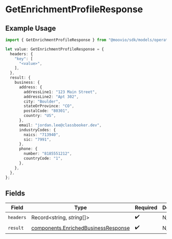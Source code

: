 # GetEnrichmentProfileResponse

## Example Usage

```typescript
import { GetEnrichmentProfileResponse } from "@moovio/sdk/models/operations";

let value: GetEnrichmentProfileResponse = {
  headers: {
    "key": [
      "<value>",
    ],
  },
  result: {
    business: {
      address: {
        addressLine1: "123 Main Street",
        addressLine2: "Apt 302",
        city: "Boulder",
        stateOrProvince: "CO",
        postalCode: "80301",
        country: "US",
      },
      email: "jordan.lee@classbooker.dev",
      industryCodes: {
        naics: "713940",
        sic: "7991",
      },
      phone: {
        number: "8185551212",
        countryCode: "1",
      },
    },
  },
};
```

## Fields

| Field                                                                                      | Type                                                                                       | Required                                                                                   | Description                                                                                |
| ------------------------------------------------------------------------------------------ | ------------------------------------------------------------------------------------------ | ------------------------------------------------------------------------------------------ | ------------------------------------------------------------------------------------------ |
| `headers`                                                                                  | Record<string, *string*[]>                                                                 | :heavy_check_mark:                                                                         | N/A                                                                                        |
| `result`                                                                                   | [components.EnrichedBusinessResponse](../../models/components/enrichedbusinessresponse.md) | :heavy_check_mark:                                                                         | N/A                                                                                        |